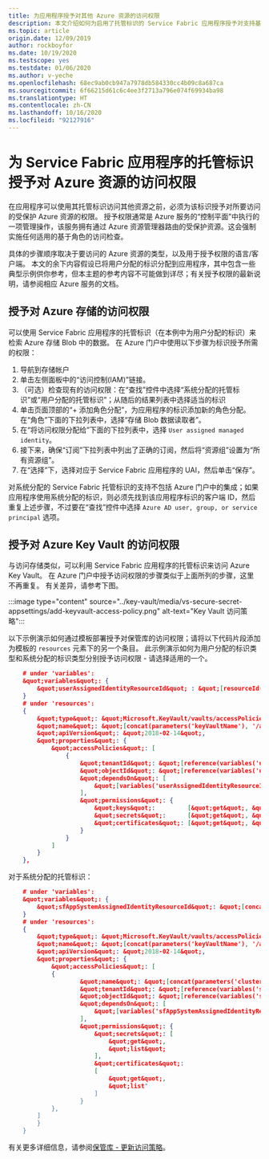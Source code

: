 ```yaml
---
title: 为应用程序授予对其他 Azure 资源的访问权限
description: 本文介绍如何为启用了托管标识的 Service Fabric 应用程序授予对支持基于 Azure Active Directory 身份验证的其他 Azure 资源的访问权限。
ms.topic: article
origin.date: 12/09/2019
author: rockboyfor
ms.date: 10/19/2020
ms.testscope: yes
ms.testdate: 01/06/2020
ms.author: v-yeche
ms.openlocfilehash: 68ec9ab0cb947a7978db584330cc4b09c8a687ca
ms.sourcegitcommit: 6f66215d61c6c4ee3f2713a796e074f69934ba98
ms.translationtype: HT
ms.contentlocale: zh-CN
ms.lasthandoff: 10/16/2020
ms.locfileid: "92127916"
---
```

# <a name="granting-a-service-fabric-applications-managed-identity-access-to-azure-resources"></a>为 Service Fabric 应用程序的托管标识授予对 Azure 资源的访问权限

在应用程序可以使用其托管标识访问其他资源之前，必须为该标识授予对所要访问的受保护 Azure 资源的权限。 授予权限通常是 Azure 服务的“控制平面”中执行的一项管理操作，该服务拥有通过 Azure 资源管理器路由的受保护资源。这会强制实施任何适用的基于角色的访问检查。

具体的步骤顺序取决于要访问的 Azure 资源的类型，以及用于授予权限的语言/客户端。 本文的余下内容假设已将用户分配的标识分配到应用程序，其中包含一些典型示例供你参考，但本主题的参考内容不可能做到详尽；有关授予权限的最新说明，请参阅相应 Azure 服务的文档。  

## <a name="granting-access-to-azure-storage"></a>授予对 Azure 存储的访问权限

<!--Configre sequence exist in portal for storage account-->

可以使用 Service Fabric 应用程序的托管标识（在本例中为用户分配的标识）来检索 Azure 存储 Blob 中的数据。 在 Azure 门户中使用以下步骤为标识授予所需的权限：

1. 导航到存储帐户
2. 单击左侧面板中的“访问控制(IAM)”链接。
3. （可选）检查现有的访问权限：在“查找”控件中选择“系统分配的托管标识”或“用户分配的托管标识”；从随后的结果列表中选择适当的标识
4. 单击页面顶部的“+ 添加角色分配”，为应用程序的标识添加新的角色分配。
在“角色”下面的下拉列表中，选择“存储 Blob 数据读取者”。
5. 在“将访问权限分配给”下面的下拉列表中，选择 `User assigned managed identity`。
6. 接下来，确保“订阅”下拉列表中列出了正确的订阅，然后将“资源组”设置为“所有资源组”。
7. 在“选择”下，选择对应于 Service Fabric 应用程序的 UAI，然后单击“保存”。

对系统分配的 Service Fabric 托管标识的支持不包括 Azure 门户中的集成；如果应用程序使用系统分配的标识，则必须先找到该应用程序标识的客户端 ID，然后重复上述步骤，不过要在“查找”控件中选择 `Azure AD user, group, or service principal` 选项。

## <a name="granting-access-to-azure-key-vault"></a>授予对 Azure Key Vault 的访问权限
与访问存储类似，可以利用 Service Fabric 应用程序的托管标识来访问 Azure Key Vault。 在 Azure 门户中授予访问权限的步骤类似于上面所列的步骤，这里不再重复。 有关差异，请参考下图。

:::image type="content" source="../key-vault/media/vs-secure-secret-appsettings/add-keyvault-access-policy.png" alt-text="Key Vault 访问策略&quot;:::

以下示例演示如何通过模板部署授予对保管库的访问权限；请将以下代码片段添加为模板的 `resources` 元素下的另一个条目。 此示例演示如何为用户分配的标识类型和系统分配的标识类型分别授予访问权限 - 请选择适用的一个。

```json
    # under 'variables':
    &quot;variables&quot;: {
        &quot;userAssignedIdentityResourceId&quot; : &quot;[resourceId('Microsoft.ManagedIdentity/userAssignedIdentities/', parameters('userAssignedIdentityName'))]&quot;,
    }
    # under 'resources':
    {
        &quot;type&quot;: &quot;Microsoft.KeyVault/vaults/accessPolicies&quot;,
        &quot;name&quot;: &quot;[concat(parameters('keyVaultName'), '/add')]&quot;,
        &quot;apiVersion&quot;: &quot;2018-02-14&quot;,
        &quot;properties&quot;: {
            &quot;accessPolicies&quot;: [
                {
                    &quot;tenantId&quot;: &quot;[reference(variables('userAssignedIdentityResourceId'), '2018-11-30').tenantId]&quot;,
                    &quot;objectId&quot;: &quot;[reference(variables('userAssignedIdentityResourceId'), '2018-11-30').principalId]&quot;,
                    &quot;dependsOn&quot;: [
                        &quot;[variables('userAssignedIdentityResourceId')]&quot;
                    ],
                    &quot;permissions&quot;: {
                        &quot;keys&quot;:         [&quot;get&quot;, &quot;list&quot;],
                        &quot;secrets&quot;:      [&quot;get&quot;, &quot;list&quot;],
                        &quot;certificates&quot;: [&quot;get&quot;, &quot;list&quot;]
                    }
                }
            ]
        }
    },
```
对于系统分配的托管标识：
```json
    # under 'variables':
    &quot;variables&quot;: {
        &quot;sfAppSystemAssignedIdentityResourceId&quot;: &quot;[concat(resourceId('Microsoft.ServiceFabric/clusters/applications/', parameters('clusterName'), parameters('applicationName')), '/providers/Microsoft.ManagedIdentity/Identities/default')]&quot;
    }
    # under 'resources':
    {
        &quot;type&quot;: &quot;Microsoft.KeyVault/vaults/accessPolicies&quot;,
        &quot;name&quot;: &quot;[concat(parameters('keyVaultName'), '/add')]&quot;,
        &quot;apiVersion&quot;: &quot;2018-02-14&quot;,
        &quot;properties&quot;: {
            &quot;accessPolicies&quot;: [
            {
                    &quot;name&quot;: &quot;[concat(parameters('clusterName'), '/', parameters('applicationName'))]&quot;,
                    &quot;tenantId&quot;: &quot;[reference(variables('sfAppSystemAssignedIdentityResourceId'), '2018-11-30').tenantId]&quot;,
                    &quot;objectId&quot;: &quot;[reference(variables('sfAppSystemAssignedIdentityResourceId'), '2018-11-30').principalId]&quot;,
                    &quot;dependsOn&quot;: [
                        &quot;[variables('sfAppSystemAssignedIdentityResourceId')]&quot;
                    ],
                    &quot;permissions&quot;: {
                        &quot;secrets&quot;: [
                            &quot;get&quot;,
                            &quot;list&quot;
                        ],
                        &quot;certificates&quot;: 
                        [
                            &quot;get&quot;, 
                            &quot;list"
                        ]
                    }
            },
        ]
        }
    }
```

有关更多详细信息，请参阅[保管库 - 更新访问策略](https://docs.microsoft.com/rest/api/keyvault/vaults/updateaccesspolicy)。

<!--Not Available on ## Next steps-->
<!--Not Available on * [Deploy an Azure Service Fabric application with a system-assigned managed identity](./how-to-deploy-service-fabric-application-system-assigned-managed-identity.md)-->
<!--Not Available on * [Deploy an Azure Service Fabric application with a user-assigned managed identity](./how-to-deploy-service-fabric-application-user-assigned-managed-identity.md)-->

<!-- Update_Description: update meta properties, wording update, update link -->